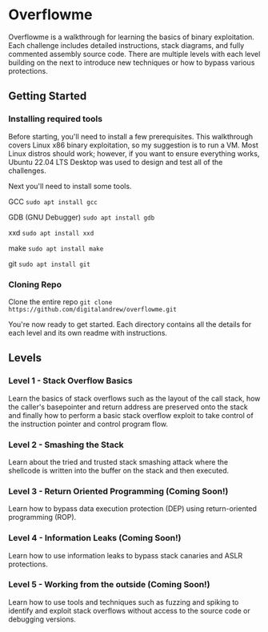 # Overflowme

Overflowme is a walkthrough for learning the basics of binary exploitation. Each challenge includes detailed instructions, stack diagrams, and fully commented assembly source code.
There are multiple levels with each level building on the next to introduce new techniques or how to bypass various protections. 

## Getting Started

### Installing required tools

Before starting, you'll need to install a few prerequisites. This walkthrough covers Linux x86 binary exploitation, so my suggestion is to run a VM. Most Linux distros should work; however, if you want to ensure everything works, Ubuntu 22.04 LTS Desktop was used to design and test all of the challenges.

Next you'll need to install some tools.

GCC
`sudo apt install gcc`

GDB (GNU Debugger)
`sudo apt install gdb`

xxd
`sudo apt install xxd`

make
`sudo apt install make`

git
`sudo apt install git`

### Cloning Repo
Clone the entire repo
`git clone https://github.com/digitalandrew/overflowme.git`

You're now ready to get started. Each directory contains all the details for each level and its own readme with instructions.

## Levels

### Level 1 - Stack Overflow Basics
Learn the basics of stack overflows such as the layout of the call stack, how the caller's basepointer and return address are preserved onto the stack and finally how to perform a basic stack overflow exploit to take control of the instruction pointer and control program flow. 

### Level 2 - Smashing the Stack
Learn about the tried and trusted stack smashing attack where the shellcode is written into the buffer on the stack and then executed.

### Level 3 - Return Oriented Programming (Coming Soon!)
Learn how to bypass data execution protection (DEP) using return-oriented programming (ROP).

### Level 4 - Information Leaks (Coming Soon!)
Learn how to use information leaks to bypass stack canaries and ASLR protections. 

### Level 5 - Working from the outside (Coming Soon!)
Learn how to use tools and techniques such as fuzzing and spiking to identify and exploit stack overflows without access to the source code or debugging versions. 





